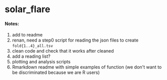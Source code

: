 # solar_flare

#### Notes:
1. add to readme
2. renan, need a step0 script for reading the json files to create `fold{1..4}_all.tsv`
3. clean code and check that it works after cleaned
4. add a reading list?
5. plotting and analysis scripts
6. Rmarkdown readme with simple examples of function (we don't want to be discriminated because we are R users)

